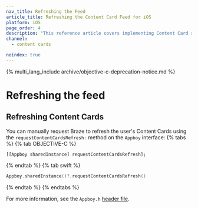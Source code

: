 ```yaml
---
nav_title: Refreshing the Feed
article_title: Refreshing the Content Card Feed for iOS
platform: iOS
page_order: 4
description: "This reference article covers implementing Content Card refreshing in your iOS application."
channel:
  - content cards

noindex: true
---
```


{% multi_lang_include archive/objective-c-deprecation-notice.md %}

# Refreshing the feed

## Refreshing Content Cards

You can manually request Braze to refresh the user's Content Cards using the `requestContentCardsRefresh:` method on the `Appboy` interface:
{% tabs %}
{% tab OBJECTIVE-C %}

```objc
[[Appboy sharedInstance] requestContentCardsRefresh];
```

{% endtab %}
{% tab swift %}

```swift
Appboy.sharedInstance()?.requestContentCardsRefresh()
```

{% endtab %}
{% endtabs %}

For more information, see the `Appboy.h` [header file](https://github.com/Appboy/appboy-ios-sdk/blob/master/AppboyKit/include/Appboy.h).

